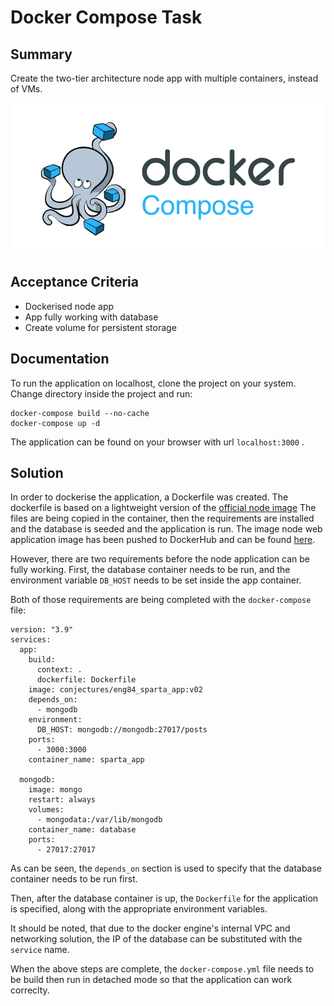 # Docker Compose Task

## Summary
Create the two-tier architecture node app with multiple containers, instead of VMs.

![Docker Compose Banner](docker-compose-banner.png)

## Acceptance Criteria
- Dockerised node app
- App fully working with database
- Create volume for persistent storage


## Documentation
To run the application on localhost, clone the project on your system.
Change directory inside the project and run:
```
docker-compose build --no-cache
docker-compose up -d
```
The application can be found on your browser with url `localhost:3000` .


## Solution
In order to dockerise the application, a Dockerfile was created. The dockerfile is based on a lightweight version of the [official node image](https://hub.docker.com/_/node)
The files are being copied in the container, then the requirements are installed and the database is seeded and the application is run.
The image node web application image has been pushed to DockerHub and can be found [here](https://hub.docker.com/repository/docker/conjectures/eng84_sparta_app).

However, there are two requirements before the node application can be fully working.
First, the database container needs to be run, and the environment variable `DB_HOST` needs to be set inside the app container.


Both of those requirements are being completed with the `docker-compose`  file:
```
version: "3.9"
services:
  app:
    build:
      context: .
      dockerfile: Dockerfile
    image: conjectures/eng84_sparta_app:v02
    depends_on:
      - mongodb
    environment:
      DB_HOST: mongodb://mongodb:27017/posts
    ports:
      - 3000:3000
    container_name: sparta_app

  mongodb:
    image: mongo
    restart: always
    volumes:
      - mongodata:/var/lib/mongodb
    container_name: database
    ports:
      - 27017:27017
```
As can be seen, the `depends_on` section is used to specify that the database container needs to be run first.

Then, after the database container is up, the `Dockerfile` for the application is specified, along with the appropriate environment variables.

It should be noted, that due to the docker engine's internal VPC and networking solution, the IP of the database can be substituted with the `service` name.

When the above steps are complete, the `docker-compose.yml` file needs to be build then run in detached mode so that the application can work correclty.


